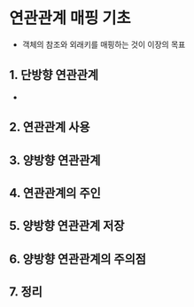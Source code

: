# 연관관계 매핑 기초

* 객체의 참조와 외래키를 매핑하는 것이 이장의 목표

## 1. 단방향 연관관계

* 

## 2. 연관관계 사용

## 3. 양방향 연관관계

## 4. 연관관계의 주인

## 5. 양방향 연관관계 저장

## 6. 양방향 연관관계의 주의점

## 7. 정리